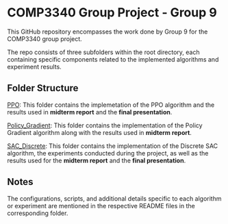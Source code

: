 # COMP3340 Group Project - Group 9

This GitHub repository encompasses the work done by Group 9 for the COMP3340 group project.

The repo consists of three subfolders within the root directory, each containing specific components related to the implemented algorithms and experiment results.

## Folder Structure

[PPO](PPO): This folder contains the implemetation of the PPO algorithm and the results used in **midterm report** and the **final presentation**.

[Policy_Gradient](Policy_Gradient): This folder contains the implementation of the Policy Gradient algorithm along with the results used in **midterm report**.

[SAC_Discrete](SAC_Discrete): This folder contains the implementation of the Discrete SAC algorithm, the experiments conducted during the project, as well as the results used for the **midterm report** and the **final presentation**.

## Notes

The configurations, scripts, and additional details specific to each algorithm or experiment are mentioned in the respective README files in the corresponding folder.
